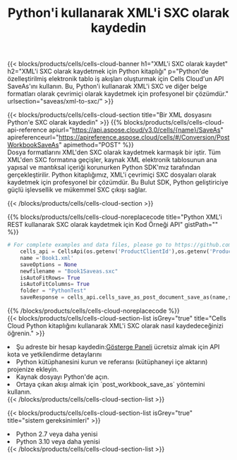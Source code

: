 ﻿---
title:  Python'i kullanarak XML'i SXC olarak kaydedin
description:  XML formatındaki dosyayı SXC formatındaki dosya olarak kaydetmek için Python için Aspose.Cells Cloud SDK'yı kullanma.
kwords: Excel, Save XML as SXC, REST, Python
howto: How to save XML as SXC using Aspose.Cells Cloud Python library.
---
{{< blocks/products/cells/cells-cloud-banner h1="XML\'i SXC olarak kaydet" h2="XML\'i SXC olarak kaydetmek için Python kitaplığı" p="Python\'de özelleştirilmiş elektronik tablo iş akışları oluşturmak için Cells Cloud\'un API SaveAs\'ını kullanın. Bu, Python\'i kullanarak XML\'i SXC ve diğer belge formatları olarak çevrimiçi olarak kaydetmek için profesyonel bir çözümdür." urlsection="saveas/xml-to-sxc/" >}}

{{< blocks/products/cells/cells-cloud-section title="Bir XML dosyasını Python\'e SXC olarak kaydedin" >}}
{{% blocks/products/cells/cells-cloud-api-reference apiurl="https://api.aspose.cloud/v3.0/cells/{name}/SaveAs" apireferenceurl="https://apireference.aspose.cloud/cells/#/Conversion/PostWorkbookSaveAs" apimethod="POST" %}}
<br/>
Dosya formatlarını XML'den SXC olarak kaydetmek karmaşık bir iştir. Tüm XML'den SXC formatına geçişler, kaynak XML elektronik tablosunun ana yapısal ve mantıksal içeriği korunurken Python SDK'mız tarafından gerçekleştirilir. Python kitaplığımız, XML'i çevrimiçi SXC dosyaları olarak kaydetmek için profesyonel bir çözümdür. Bu Bulut SDK, Python geliştiriciye güçlü işlevsellik ve mükemmel SXC çıkışı sağlar.

{{< /blocks/products/cells/cells-cloud-section >}}

{{% blocks/products/cells/cells-cloud-noreplacecode title="Python XML\'i REST kullanarak SXC olarak kaydetmek için Kod Örneği API" gistPath="" %}}
  
```python
# For complete examples and data files, please go to https://github.com/aspose-cells-cloud/aspose-cells-cloud-python/
    cells_api = CellsApi(os.getenv('ProductClientId'),os.getenv('ProductClientSecret'))
    name ='Book1.xml'    
    saveOptions = None
    newfilename = "Book1Saveas.sxc"
    isAutoFitRows= True
    isAutoFitColumns= True
    folder = "PythonTest"
    saveResponse = cells_api.cells_save_as_post_document_save_as(name,save_options=saveOptions, newfilename=(folder +'/' + newfilename),folder=folder)
```
  
{{% /blocks/products/cells/cells-cloud-noreplacecode %}}
<br/>
{{< blocks/products/cells/cells-cloud-section-list isGrey="true" title="Cells Cloud Python kitaplığını kullanarak XML\'i SXC olarak nasıl kaydedeceğinizi öğrenin." >}}
<li> Şu adreste bir hesap kaydedin:<a href="https://dashboard.aspose.cloud/">Gösterge Paneli</a> ücretsiz almak için API kota ve yetkilendirme detaylarını</li>
<li>Python kütüphanesini kurun ve referansı (kütüphaneyi içe aktarın) projenize ekleyin.</li>
<li>Kaynak dosyayı Python'de açın.</li>
<li>Ortaya çıkan akışı almak için `post_workbook_save_as` yöntemini kullanın.</li>
{{< /blocks/products/cells/cells-cloud-section-list >}}

{{< blocks/products/cells/cells-cloud-section-list isGrey="true" title="sistem gereksinimleri" >}}
<li>Python 2.7 veya daha yenisi</li>
<li>Python 3.10 veya daha yenisi</li>
{{< /blocks/products/cells/cells-cloud-section-list >}}
